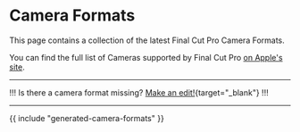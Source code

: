 # Camera Formats

This page contains a collection of the latest Final Cut Pro Camera Formats.

You can find the full list of Cameras supported by Final Cut Pro [on Apple's site](https://support.apple.com/en-us/HT204203).

---

!!!
Is there a camera format missing? [Make an edit!](/contribute/){target="_blank"}
!!!

---

{{ include "generated-camera-formats" }}